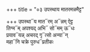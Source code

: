 +++
title = "०३ उपस्थाय मातरमन्नमैट्ट"

+++
उपस्था᳓य मात᳓रम् अ᳓न्नम् ऐट्ट  
तिग्म᳓म् अपश्यद् अभि᳓ सो᳓मम् ऊ᳓धः  
प्रयाव᳓यन्न् अचरद् गृ᳓त्सो अन्या᳓न्  
महा᳓नि चक्रे पुरुध᳓प्रतीकः